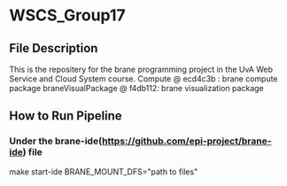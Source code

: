 # WSCS_Group17
## File Description
This is the repositery for the brane programming project in the UvA Web Service and Cloud System course.
Compute @ ecd4c3b : brane compute package
braneVisualPackage @ f4db112: brane visualization package
## How to Run Pipeline
### Under the brane-ide(https://github.com/epi-project/brane-ide) file
make start-ide BRANE_MOUNT_DFS="path to files"
